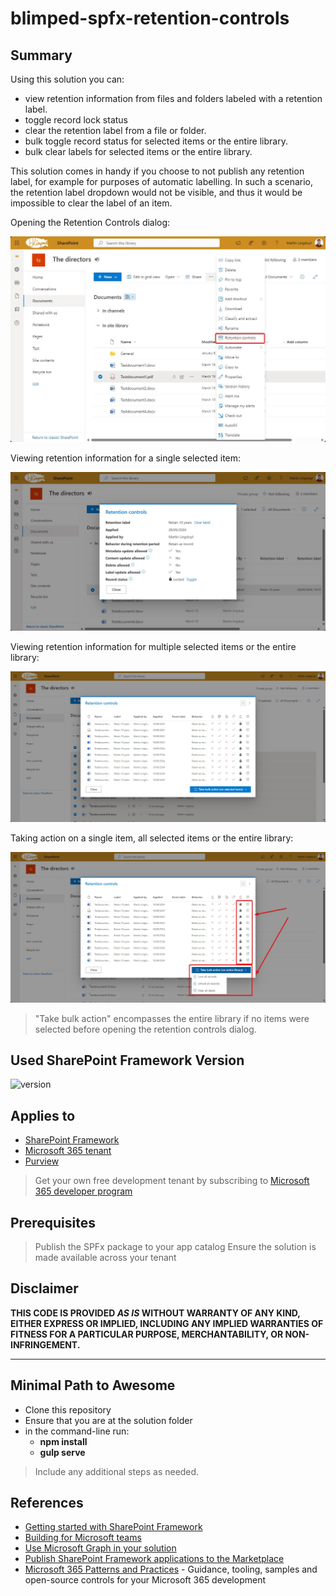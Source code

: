 # blimped-spfx-retention-controls

## Summary

Using this solution you can:

- view retention information from files and folders labeled with a retention label.
- toggle record lock status
- clear the retention label from a file or folder.
- bulk toggle record status for selected items or the entire library.
- bulk clear labels for selected items or the entire library.

This solution comes in handy if you choose to not publish any retention label, for example for purposes of automatic labelling. In such a scenario, the retention label dropdown would not be visible, and thus it would be impossible to clear the label of an item.

Opening the Retention Controls dialog:

![Opening the retention controls screen](screenshot_1.jpg)

Viewing retention information for a single selected item:

![The retention controls screen](screenshot_2.jpg)

Viewing retention information for multiple selected items or the entire library:

![Retention controls for the entire library](screenshot_3.jpg)

Taking action on a single item, all selected items or the entire library:

![Executing actions](screenshot_4.jpg)

> "Take bulk action" encompasses the entire library if no items were selected before opening the retention controls dialog.

## Used SharePoint Framework Version

![version](https://img.shields.io/badge/version-1.19.0-green.svg)

## Applies to

- [SharePoint Framework](https://aka.ms/spfx)
- [Microsoft 365 tenant](https://docs.microsoft.com/sharepoint/dev/spfx/set-up-your-developer-tenant)
- [Purview](https://learn.microsoft.com/purview/create-apply-retention-labels)

> Get your own free development tenant by subscribing to [Microsoft 365 developer program](http://aka.ms/o365devprogram)

## Prerequisites

> Publish the SPFx package to your app catalog
> Ensure the solution is made available across your tenant

## Disclaimer

**THIS CODE IS PROVIDED _AS IS_ WITHOUT WARRANTY OF ANY KIND, EITHER EXPRESS OR IMPLIED, INCLUDING ANY IMPLIED WARRANTIES OF FITNESS FOR A PARTICULAR PURPOSE, MERCHANTABILITY, OR NON-INFRINGEMENT.**

---

## Minimal Path to Awesome

- Clone this repository
- Ensure that you are at the solution folder
- in the command-line run:
  - **npm install**
  - **gulp serve**

> Include any additional steps as needed.

## References

- [Getting started with SharePoint Framework](https://docs.microsoft.com/en-us/sharepoint/dev/spfx/set-up-your-developer-tenant)
- [Building for Microsoft teams](https://docs.microsoft.com/en-us/sharepoint/dev/spfx/build-for-teams-overview)
- [Use Microsoft Graph in your solution](https://docs.microsoft.com/en-us/sharepoint/dev/spfx/web-parts/get-started/using-microsoft-graph-apis)
- [Publish SharePoint Framework applications to the Marketplace](https://docs.microsoft.com/en-us/sharepoint/dev/spfx/publish-to-marketplace-overview)
- [Microsoft 365 Patterns and Practices](https://aka.ms/m365pnp) - Guidance, tooling, samples and open-source controls for your Microsoft 365 development
